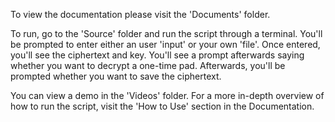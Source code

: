 To view the documentation please visit the 'Documents' folder.

To run, go to the 'Source' folder and run the script through a terminal. 
You'll be prompted to enter either an user 'input' or your own 'file'. 
Once entered, you'll see the ciphertext and key.
You'll see a prompt afterwards saying whether you want to decrypt a one-time pad. 
Afterwards, you'll be prompted whether you want to save the ciphertext. 

You can view a demo in the 'Videos' folder. For a more in-depth overview of how to run the script, visit the 'How to Use' section in the Documentation.